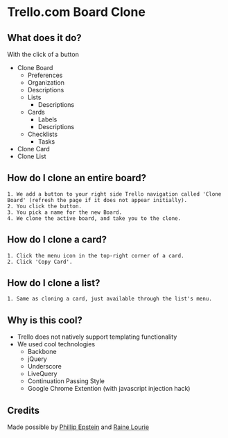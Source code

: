 # Trello.com Board Clone

## What does it do?
With the click of a button

* Clone Board
	* Preferences
	* Organization
	* Descriptions
	* Lists
		* Descriptions
	* Cards
		* Labels
		* Descriptions
	* Checklists
		* Tasks
* Clone Card
* Clone List

## How do I clone an entire board?

	1. We add a button to your right side Trello navigation called 'Clone Board' (refresh the page if it does not appear initially).
	2. You click the button.
	3. You pick a name for the new Board.
	4. We clone the active board, and take you to the clone.

## How do I clone a card?
	1. Click the menu icon in the top-right corner of a card.
	2. Click 'Copy Card'.

## How do I clone a list?
	1. Same as cloning a card, just available through the list's menu.

	
## Why is this cool?
* Trello does not natively support templating functionality
* We used cool technologies
	* Backbone
	* jQuery
	* Underscore
	* LiveQuery
	* Continuation Passing Style
	* Google Chrome Extention (with javascript injection hack)
	
## Credits
Made possible by [Phillip Epstein](https://github.com/oo7ph) and [Raine Lourie](https://github.com/RaineOrShine)
